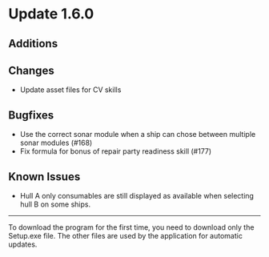 # Update 1.6.0

## Additions


## Changes
- Update asset files for CV skills

## Bugfixes
- Use the correct sonar module when a ship can chose between multiple sonar modules (#168)
- Fix formula for bonus of repair party readiness skill (#177)

## Known Issues
- Hull A only consumables are still displayed as available when selecting hull B on some ships.
___
To download the program for the first time, you need to download only the Setup.exe file. The other files are used by
the application for automatic updates.
